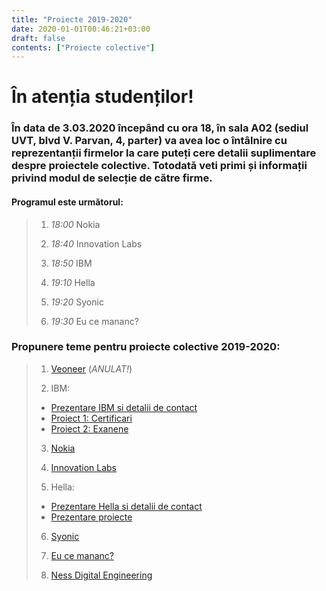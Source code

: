```yaml
---
title: "Proiecte 2019-2020"
date: 2020-01-01T00:46:21+03:00
draft: false
contents: ["Proiecte colective"]
---
```

# În atenția studenților!

### În data de 3.03.2020 începând cu ora 18, în sala A02 (sediul UVT, blvd V. Parvan, 4, parter) va avea loc o întâlnire cu reprezentanții firmelor la care puteți cere detalii suplimentare despre proiectele colective. Totodată veti primi și informații privind modul de selecție de către firme.

#### Programul este următorul:

> 1.  *18:00*  Nokia
>
> 2.  *18:40*  Innovation Labs
>
> 3.  *18:50*   IBM
>
> 4.  *19:10*  Hella
>
> 5.  *19:20*  Syonic
>
> 6.  *19:30*  Eu ce mananc?

### Propunere teme pentru proiecte  colective 2019-2020:
> 1. [Veoneer](https://drive.google.com/file/d/16jGR1IGyVzBxZdPQ9rq2xtR3JyzeZXbJ/view) (*ANULAT!*)
>
> 2. IBM:
>
> - [Prezentare IBM si detalii de contact](https://drive.google.com/file/d/1t4H6ig2R36Tot1B5yrXWp2NTyyXpDZn8/view?usp=sharing)
> - [Proiect 1: Certificari](https://drive.google.com/open?id=1fK3Cyie0NjyjCJkQ0mzCbjnGihgR-fMR)
> - [Proiect 2: Exanene](https://drive.google.com/open?id=1ByWyooYAmiCesMuoNcDJfswrCD05nbjV)
>
> 3. [Nokia](https://drive.google.com/file/d/1Ke_gJ2YIC_1q978hWcySIIrMqhhFivVS/view?usp=sharing)
>
> 4. [Innovation Labs](https://www.google.com/url?q=https%3A%2F%2Fwww.innovationlabs.ro&sa=D&sntz=1&usg=AOvVaw30OXvP6qIjV9ALEbj9mtnZ)
>
> 5. Hella:
>
> - [Prezentare Hella si detalii de contact](https://drive.google.com/file/d/1LYKWcNxNSInTmgsKeD7r8yVSGyTj0Zwt/view?usp=sharing)
> - [Prezentare proiecte](https://drive.google.com/open?id=1E-c64MSd9o1wqyx-DdxYHBAAryqFAWAQ)
>
> 6. [Syonic](https://drive.google.com/file/d/1hFUj1sChV1xUmQ1oEsxlAn3dP4c3JJhv/view?usp=sharing)
>
> 7. [Eu ce mananc?](https://drive.google.com/file/d/1WEthLiR9S8QaXPHhhSg0t1zldj8CNLRC/view?usp=sharing)
>
> 8. [Ness Digital Engineering](https://drive.google.com/file/d/1wdE3bBv3rtocNCShetyT79NIzK6-AHzr/view?usp=sharing)
